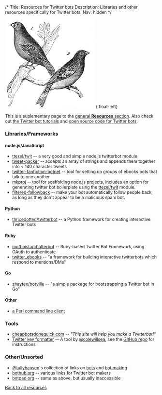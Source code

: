 /*
Title: Resources for Twitter bots
Description: Libraries and other resources specifically for Twitter bots.
Nav: hidden
*/

![Tweet, tweet](/content/images/illustrations/brambling-greenfinch.jpg){.float-left}

This is a suplementary page to the [general **Resources** section](/resources). Also check out [the Twitter bot tutorials](/tutorials/twitterbots) and [open source code for Twitter bots](/tag/twitter+opensource).

### Libraries/Frameworks

#### node.js/JavaScript
- [ttezel/twit](https://github.com/ttezel/twit) -- a very good and simple node.js twitterbot module
- [tweet-packer](https://www.npmjs.com/package/tweet-packer) -- accepts an array of strings and appends them together into < 140 character tweets
- [twitter-fanfiction-botnet](https://www.npmjs.com/package/twitter-fanfic-botnet) -- tool for setting up groups of ebooks bots that talk to one another
- [mkproj](https://www.npmjs.com/package/mkproj) -- tool for scaffolding node.js projects, includes an option for generating twitter bot boilerplate using the [ttezel/twit](https://github.com/ttezel/twit) module. 
- [filtered-followback](https://www.npmjs.com/package/filtered-followback) -- make your bot automatically follow people back, as long as they don't appear to be a malicious spam bot.

#### Python
- [thricedotted/twitterbot](https://github.com/thricedotted/twitterbot) -- a Python framework for creating interactive Twitter bots

#### Ruby
- [muffinista/chatterbot](https://github.com/muffinista/chatterbot) -- Ruby-based Twitter Bot Framework, using OAuth to authenticate
- [twitter_ebooks](https://github.com/mispy/twitter_ebooks) -- "a framework for building interactive twitterbots which respond to mentions/DMs"

#### Go
- [zhaytee/botville](https://github.com/zhaytee/botville) -- "a simple package for bootstrapping a Twitter bot in Go"

#### Other
- [a Perl command line client](http://www.floodgap.com/software/ttytter/) 

### Tools
- [cheapbotsdonequick.com](http://cheapbotsdonequick.com/) -- *"This site will help you make a Twitterbot!"*
- [Twitter key formatter](http://coleww.github.io/tweet-key-formatter/) -- A tool by [@colewillsea](https://twitter.com/colewillsea), see the [GitHub repo](https://github.com/coleww/tweet-key-formatter) for instructions

### Other/Unsorted
- [@tullyhansen](https://twitter.com/tullyhansen)'s collection of links on [bots](https://pinboard.in/u:tullyhansen/t:bots/) and [bot making](https://pinboard.in/u:tullyhansen/t:botmaking/)
- [bothub.org](http://bothub.org/) -- various links for Twitter bot makers
- [botpad.org](http://botpad.org/p/bot_resources) -- same as above, but usually inaccessible

[Back to all resources](/resources)
